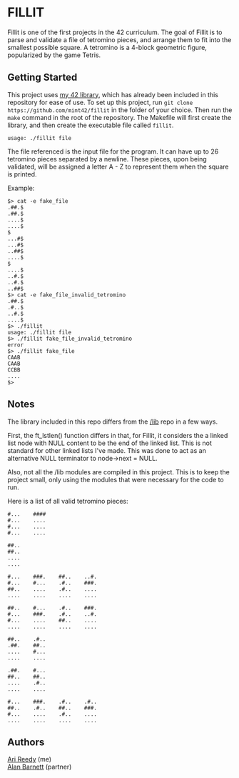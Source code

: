 # FILLIT

Fillit is one of the first projects in the 42 curriculum. The goal of Fillit is to parse and validate a file of tetromino pieces, and arrange them to fit into the smallest possible square.
A tetromino is a 4-block geometric figure, popularized by the game Tetris.

## Getting Started

This project uses [my 42 library](https://github.com/mint42/lib), which has already been included in this repository for ease of use. To set up this project, run `git clone https://github.com/mint42/fillit` in the folder of your choice. Then run the `make` command in the root of the repository. The Makefile will first create the library, and then create the executable file called `fillit`.

```
usage: ./fillit file
```

The file referenced is the input file for the program. It can have up to 26 tetromino pieces separated by a newline. These pieces, upon being validated, will be assigned a letter A - Z to represent them when the square is printed.

Example:

```
$> cat -e fake_file
.##.$
.##.$
....$
....$
$
...#$
...#$
..##$
....$
$
....$
..#.$
..#.$
..##$
$> cat -e fake_file_invalid_tetromino
.##.$
.#..$
..#.$
....$
$> ./fillit
usage: ./fillit file
$> ./fillit fake_file_invalid_tetromino
error
$> ./fillit fake_file
CAAB
CAAB
CCBB
....
$> 
```

## Notes

The library included in this repo differs from the [/lib](https://github.com/mint42/lib) repo in a few ways.

First, the ft_lstlen() function differs in that, for Fillit, it considers the a linked list node with NULL content to be the end of the linked list. This is not standard for other linked lists I've made. This was done to act as an alternative NULL terminator to node->next = NULL.

Also, not all the /lib modules are compiled in this project. This is to keep the project small, only using the modules that were necessary for the code to run.

Here is a list of all valid tetromino pieces:

```
#...	####
#...	....
#...	....
#...	....

##..
##..
....
....

#...	###.	##..	..#.
#...	#...	.#..	###.
##..	....	.#..	....
....	....	....	....

##..	#...	.#..	###.
#...	###.	.#..	..#.
#...	....	##..	....
....	....	....	....

##..	.#..
.##.	##..
....	#...
....	....

.##.	#...
##..	##..
....	.#..
....	....

#...	###.	.#..	.#..
##..	.#..	##..	###.
#...	....	.#..	....
....	....	....	....

```

## Authors

[Ari Reedy](https://github.com/mint42/) (me)  
[Alan Barnett](https://github.com/alan23394/) (partner)
